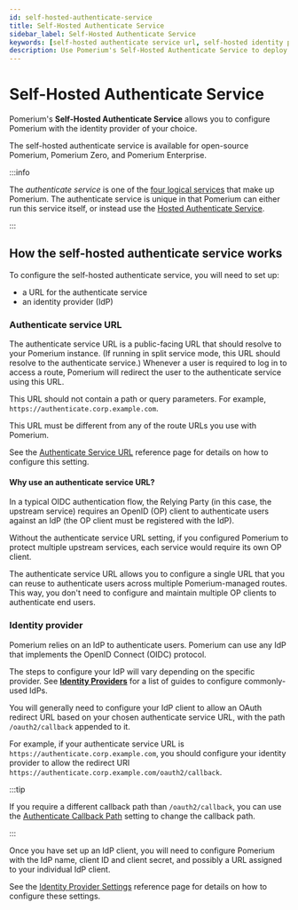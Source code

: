 ```yaml
---
id: self-hosted-authenticate-service
title: Self-Hosted Authenticate Service
sidebar_label: Self-Hosted Authenticate Service
keywords: [self-hosted authenticate service url, self-hosted identity provider]
description: Use Pomerium's Self-Hosted Authenticate Service to deploy Pomerium with your own identity provider.
---
```


# Self-Hosted Authenticate Service

Pomerium's **Self-Hosted Authenticate Service** allows you to configure Pomerium with the identity provider of your choice.

The self-hosted authenticate service is available for open-source Pomerium, Pomerium Zero, and Pomerium Enterprise.

:::info

The _authenticate service_ is one of the [four logical services](/docs/internals/architecture#component-level) that make up Pomerium. The authenticate service is unique in that Pomerium can either run this service itself, or instead use the [Hosted Authenticate Service](/docs/capabilities/hosted-authenticate-service).

:::

## How the self-hosted authenticate service works

To configure the self-hosted authenticate service, you will need to set up:

- a URL for the authenticate service
- an identity provider (IdP)

### Authenticate service URL

The authenticate service URL is a public-facing URL that should resolve to your Pomerium instance. (If running in split service mode, this URL should resolve to the authenticate service.) Whenever a user is required to log in to access a route, Pomerium will redirect the user to the authenticate service using this URL.

This URL should not contain a path or query parameters. For example, `https://authenticate.corp.example.com`.

This URL must be different from any of the route URLs you use with Pomerium.

See the [Authenticate Service URL](/docs/reference/service-urls#authenticate-service-url) reference page for details on how to configure this setting.

#### Why use an authenticate service URL?

In a typical OIDC authentication flow, the Relying Party (in this case, the upstream service) requires an OpenID (OP) client to authenticate users against an IdP (the OP client must be registered with the IdP).

Without the authenticate service URL setting, if you configured Pomerium to protect multiple upstream services, each service would require its own OP client.

The authenticate service URL allows you to configure a single URL that you can reuse to authenticate users across multiple Pomerium-managed routes. This way, you don't need to configure and maintain multiple OP clients to authenticate end users.

### Identity provider

Pomerium relies on an IdP to authenticate users. Pomerium can use any IdP that implements the OpenID Connect (OIDC) protocol.

The steps to configure your IdP will vary depending on the specific provider. See [**Identity Providers**](/docs/identity-providers) for a list of guides to configure commonly-used IdPs.

You will generally need to configure your IdP client to allow an OAuth redirect URL based on your chosen authenticate service URL, with the path `/oauth2/callback` appended to it.

For example, if your authenticate service URL is `https://authenticate.corp.example.com`, you should configure your identity provider to allow the redirect URI `https://authenticate.corp.example.com/oauth2/callback`.

:::tip

If you require a different callback path than `/oauth2/callback`, you can use the [Authenticate Callback Path](/docs/reference/authenticate-callback-path) setting to change the callback path.

:::

Once you have set up an IdP client, you will need to configure Pomerium with the IdP name, client ID and client secret, and possibly a URL assigned to your individual IdP client.

See the [Identity Provider Settings](/docs/reference/identity-provider-settings#identity-provider-client-id) reference page for details on how to configure these settings.
